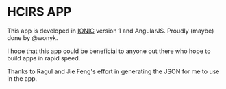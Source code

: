 # HCIRS APP

This app is developed in [IONIC](https://ionicframework.com/) version 1 and AngularJS. Proudly (maybe) done by @wonyk. 

I hope that this app could be beneficial to anyone out there who hope to build apps in rapid speed.

Thanks to Ragul and Jie Feng's effort in generating the JSON for me to use in the app.